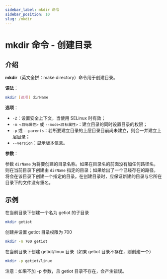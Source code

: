 ```yaml
---
sidebar_label: mkdir 命令
sidebar_position: 10
slug: /mkdir
---
```


# mkdir 命令 - 创建目录



## 介绍

**mkdir**（英文全拼：make directory）命令用于创建目录。

**语法**：

```bash
mkdir [选项] dirName
```

**选项**：

- `-Z`：设置安全上下文，当使用 SELinux 时有效；
- `-m <目标属性>` 或 `--mode<目标属性>`：建立目录的同时设置目录的权限；
- `-p` 或 `--parents`：若所要建立目录的上层目录目前尚未建立，则会一并建立上层目录；
- `--version`：显示版本信息。

**参数**：

参数 `dirName` 为将要创建的目录名称。如果在目录名的前面没有加任何路径名，则在当前目录下创建由 `dirName` 指定的目录；如果给出了一个已经存在的路径，将会在该目录下创建一个指定的目录。在创建目录时，应保证新建的目录与它所在目录下的文件没有重名。



## 示例

在当前目录下创建一个名为 getiot 的子目录

```bash
mkdir getiot
```

创建并设置 getiot 目录权限为 700

```bash
mkdir -m 700 getiot
```

在当前目录下创建 getiot/linux 目录（如果 getiot 目录不存在，则创建一个）

```bash
mkdir -p getiot/linux 
```

注意：如果不加 -p 参数，且 getiot 目录不存在，会产生错误。

